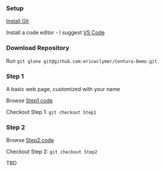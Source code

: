 ### Setup
[Install Git](https://git-scm.com/downloads)

Install a code editor - I suggest [VS Code](https://code.visualstudio.com/docs/setup/setup-overview)

### Download Repository
Run `git glone git@github.com:ericwclymer/Centura-Demo.git`

### Step 1
A basic web page, customized with your name

Browse [Step1 code](https://github.com/ericwclymer/Centura-Demo/tree/Step1)

Checkout Step 1: `git checkout Step1`

### Step 2

Browse [Step2 code](https://github.com/ericwclymer/Centura-Demo/tree/Step2)

Checkout Step 2: `git checkout Step2`

TBD
